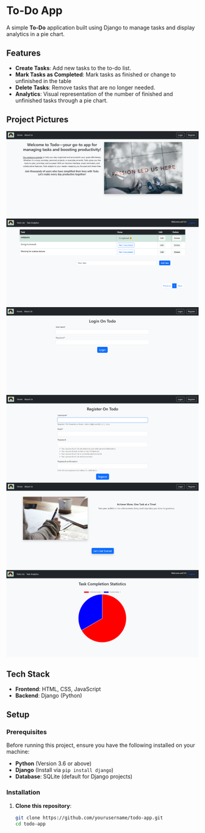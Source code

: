 # To-Do App

A simple **To-Do** application built using Django to manage tasks and display analytics in a pie chart.

## Features

- **Create Tasks**: Add new tasks to the to-do list.
- **Mark Tasks as Completed**: Mark tasks as finished or change to unfinished in the table
- **Delete Tasks**: Remove tasks that are no longer needed.
- **Analytics**: Visual representation of the number of finished and unfinished tasks through a pie chart.

  
## Project Pictures
![To-Do App Screenshot](project_pictures/about_us_page.png)
![To-Do App Screenshot](project_pictures/home_page.png)
![To-Do App Screenshot](project_pictures/login_page.png)
![To-Do App Screenshot](project_pictures/register_page.png)
![To-Do App Screenshot](project_pictures/main_page.png)
![To-Do App Screenshot](project_pictures/task_analysis_page.png)

## Tech Stack

- **Frontend**: HTML, CSS, JavaScript
- **Backend**: Django (Python)

## Setup

### Prerequisites

Before running this project, ensure you have the following installed on your machine:

- **Python** (Version 3.6 or above)
- **Django** (Install via `pip install django`)
- **Database**: SQLite (default for Django projects)

### Installation

1. **Clone this repository**:

   ```bash
   git clone https://github.com/yourusername/todo-app.git
   cd todo-app
